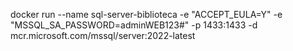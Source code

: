 docker run --name sql-server-biblioteca -e "ACCEPT_EULA=Y" -e "MSSQL_SA_PASSWORD=adminWEB123#" -p 1433:1433 -d mcr.microsoft.com/mssql/server:2022-latest
